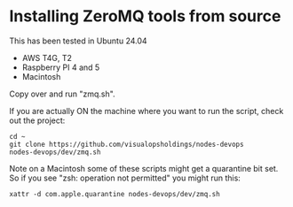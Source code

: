 
# Installing ZeroMQ tools from source

This has been tested in Ubuntu 24.04
- AWS T4G, T2
- Raspberry PI 4 and 5
- Macintosh

Copy over and run "zmq.sh".

If you are actually ON the machine where you want to run the script, check out
the project:

```
cd ~
git clone https://github.com/visualopsholdings/nodes-devops
nodes-devops/dev/zmq.sh
```

Note on a Macintosh some of these scripts might get a quarantine bit set. So if you see
"zsh: operation not permitted" you might run this:

```
xattr -d com.apple.quarantine nodes-devops/dev/zmq.sh
```
